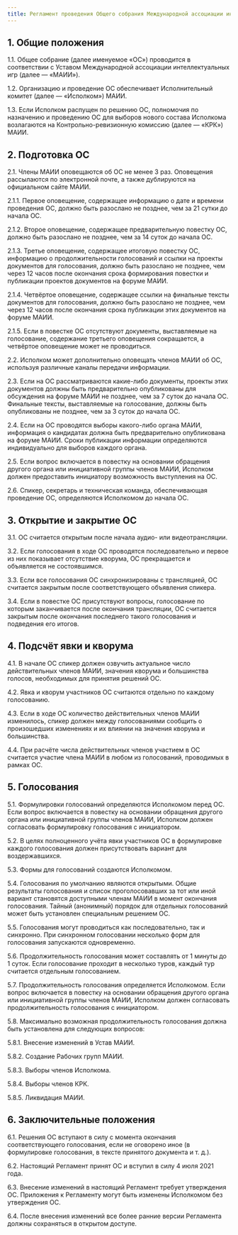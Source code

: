 ```yaml
---
title: Регламент проведения Общего собрания Международной ассоциации интеллектуальных игр
---
```


## 1. Общие положения

1.1. Общее собрание (далее именуемое «ОС») проводится в соответствии с Уставом Международной ассоциации интеллектуальных игр (далее — «МАИИ»).

1.2. Организацию и проведение ОС обеспечивает Исполнительный комитет (далее — «Исполком») МАИИ.

1.3. Если Исполком распущен по решению ОС, полномочия по назначению и проведению ОС для выборов нового состава Исполкома возлагаются на Контрольно-ревизионную комиссию (далее — «КРК») МАИИ.

## 2. Подготовка ОС

2.1. Члены МАИИ оповещаются об ОС не менее 3 раз. Оповещения рассылаются по электронной почте, а также дублируются на официальном сайте МАИИ.

2.1.1. Первое оповещение, содержащее информацию о дате и времени проведения ОС, должно быть разослано не позднее, чем за 21 сутки до начала ОС.

2.1.2. Второе оповещение, содержащее предварительную повестку ОС, должно быть разослано не позднее, чем за 14 суток до начала ОС.

2.1.3. Третье оповещение, содержащее итоговую повестку ОС, информацию о продолжительности голосований и ссылки на проекты документов для голосования, должно быть разослано не позднее, чем через 12 часов после окончания срока формирования повестки и публикации проектов документов на форуме МАИИ.

2.1.4. Четвёртое оповещение, содержащее ссылки на финальные тексты документов для голосования, должно быть разослано не позднее, чем через 12 часов после окончания срока публикации этих документов на форуме МАИИ.

2.1.5. Если в повестке ОС отсутствуют документы, выставляемые на голосование, содержание третьего оповещения сокращается, а четвёртое оповещение может не проводиться.

2.2. Исполком может дополнительно оповещать членов МАИИ об ОС, используя различные каналы передачи информации.

2.3. Если на ОС рассматриваются какие-либо документы, проекты этих документов должны быть предварительно опубликованы для обсуждения на форуме МАИИ не позднее, чем за 7 суток до начала ОС. Финальные тексты, выставляемые на голосование, должны быть опубликованы не позднее, чем за 3 суток до начала ОС.

2.4. Если на ОС проводятся выборы какого-либо органа МАИИ, информация о кандидатах должна быть предварительно опубликована на форуме МАИИ. Сроки публикации информации определяются индивидуально для выборов каждого органа.

2.5. Если вопрос включается в повестку на основании обращения другого органа или инициативной группы членов МАИИ, Исполком должен предоставить инициатору возможность выступления на ОС.

2.6. Спикер, секретарь и техническая команда, обеспечивающая проведение ОС, определяются Исполкомом до начала ОС.

## 3. Открытие и закрытие ОС

3.1. ОС считается открытым после начала аудио- или видеотрансляции.

3.2. Если голосования в ходе ОС проводятся последовательно и первое из них показывает отсутствие кворума, ОС прекращается и объявляется не состоявшимся.

3.3. Если все голосования ОС синхронизированы с трансляцией, ОС считается закрытым после соответствующего объявления спикера.

3.4. Если в повестке ОС присутствуют вопросы, голосование по которым заканчивается после окончания трансляции, ОС считается закрытым после окончания последнего такого голосования и подведения его итогов.

## 4. Подсчёт явки и кворума

4.1. В начале ОС спикер должен озвучить актуальное число действительных членов МАИИ, значения кворума и большинства голосов, необходимых для принятия решений ОС.

4.2. Явка и кворум участников ОС считаются отдельно по каждому голосованию.

4.3. Если в ходе ОС количество действительных членов МАИИ изменилось, спикер должен между голосованиями сообщить о произошедших изменениях и их влиянии на значения кворума и большинства.

4.4. При расчёте числа действительных членов участием в ОС считается участие члена МАИИ в любом из голосований, проводимых в рамках ОС.

## 5. Голосования

5.1. Формулировки голосований определяются Исполкомом перед ОС. Если вопрос включается в повестку на основании обращения другого органа или инициативной группы членов МАИИ, Исполком должен согласовать формулировку голосования с инициатором.

5.2. В целях полноценного учёта явки участников ОС в формулировке каждого голосования должен присутствовать вариант для воздержавшихся.

5.3. Формы для голосований создаются Исполкомом.

5.4. Голосования по умолчанию являются открытыми. Общие результаты голосования и список проголосовавших за тот или иной вариант становятся доступными членам МАИИ в момент окончания голосования. Тайный (анонимный) порядок для отдельных голосований может быть установлен специальным решением ОС.

5.5. Голосования могут проводиться как последовательно, так и синхронно. При синхронном голосовании несколько форм для голосования запускаются одновременно.

5.6. Продолжительность голосования может составлять от 1 минуты до 1 суток. Если голосование проходит в несколько туров, каждый тур считается отдельным голосованием.

5.7. Продолжительность голосования определяется Исполкомом. Если вопрос включается в повестку на основании обращения другого органа или инициативной группы членов МАИИ, Исполком должен согласовать продолжительность голосования с инициатором.

5.8. Максимально возможная продолжительность голосования должна быть установлена для следующих вопросов:

5.8.1. Внесение изменений в Устав МАИИ.

5.8.2. Создание Рабочих групп МАИИ.

5.8.3. Выборы членов Исполкома.

5.8.4. Выборы членов КРК.

5.8.5. Ликвидация МАИИ.

## 6. Заключительные положения

6.1. Решения ОС вступают в силу с момента окончания соответствующего голосования, если не оговорено иное (в формулировке голосования, в тексте принятого документа и т. д.).

6.2. Настоящий Регламент принят ОС и вступил в силу 4 июля 2021 года.

6.3. Внесение изменений в настоящий Регламент требует утверждения ОС. Приложения к Регламенту могут быть изменены Исполкомом без утверждения ОС.

6.4. После внесения изменений все более ранние версии Регламента должны сохраняться в открытом доступе.
